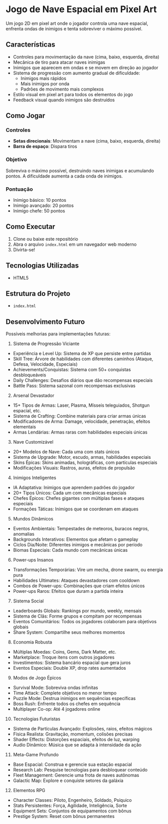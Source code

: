 # Jogo de Nave Espacial em Pixel Art

Um jogo 2D em pixel art onde o jogador controla uma nave espacial, enfrenta ondas de inimigos e tenta sobreviver o máximo possível.

## Características

- Controles para movimentação da nave (cima, baixo, esquerda, direita)
- Mecânica de tiro para atacar naves inimigas
- Inimigos que aparecem em ondas e se movem em direção ao jogador
- Sistema de progressão com aumento gradual de dificuldade:
  - Inimigos mais rápidos
  - Mais inimigos por onda
  - Padrões de movimento mais complexos
- Estilo visual em pixel art para todos os elementos do jogo
- Feedback visual quando inimigos são destruídos

## Como Jogar

### Controles

- **Setas direcionais**: Movimentam a nave (cima, baixo, esquerda, direita)
- **Barra de espaço**: Dispara tiros

### Objetivo

Sobreviva o máximo possível, destruindo naves inimigas e acumulando pontos. A dificuldade aumenta a cada onda de inimigos.

### Pontuação

- Inimigo básico: 10 pontos
- Inimigo avançado: 20 pontos
- Inimigo chefe: 50 pontos

## Como Executar

1. Clone ou baixe este repositório
2. Abra o arquivo `index.html` em um navegador web moderno
3. Divirta-se!

## Tecnologias Utilizadas

- HTML5

## Estrutura do Projeto

- `index.html`

## Desenvolvimento Futuro

Possíveis melhorias para implementações futuras:

1. Sistema de Progressão Viciante
* Experiência e Level Up: Sistema de XP que persiste entre partidas
* Skill Tree: Árvore de habilidades com diferentes caminhos (Ataque, Defesa, Velocidade, Especiais)
* Achievements/Conquistas: Sistema com 50+ conquistas desbloqueáveis
* Daily Challenges: Desafios diários que dão recompensas especiais
* Battle Pass: Sistema sazonal com recompensas exclusivas

2. Arsenal Devastador
* 15+ Tipos de Armas: Laser, Plasma, Mísseis teleguiados, Shotgun espacial, etc.
* Sistema de Crafting: Combine materiais para criar armas únicas
* Modificadores de Arma: Damage, velocidade, penetração, efeitos elementais
* Armas Lendárias: Armas raras com habilidades especiais únicas

3. Nave Customizável
* 20+ Modelos de Nave: Cada uma com stats únicos
* Sistema de Upgrade: Motor, escudo, armas, habilidades especiais
* Skins Épicas: Skins animadas, holográficas, com partículas especiais
* Modificações Visuais: Rastros, auras, efeitos de propulsão

4. Inimigos Inteligentes
* IA Adaptativa: Inimigos que aprendem padrões do jogador
* 20+ Tipos Únicos: Cada um com mecânicas especiais
* Chefes Épicos: Chefes gigantes com múltiplas fases e ataques especiais
* Formações Táticas: Inimigos que se coordenam em ataques

5. Mundos Dinâmicos
* Eventos Ambientais: Tempestades de meteoros, buracos negros, anomalias
* Backgrounds Interativos: Elementos que afetam o gameplay
* Ciclos Dia/Noite: Diferentes inimigos e mecânicas por período
* Biomas Especiais: Cada mundo com mecânicas únicas

6. Power-ups Insanos
* Transformações Temporárias: Vire um mecha, drone swarm, ou energia pura
* Habilidades Ultimates: Ataques devastadores com cooldown
* Combos de Power-ups: Combinações que criam efeitos únicos
* Power-ups Raros: Efeitos que duram a partida inteira

7. Sistema Social
* Leaderboards Globais: Rankings por mundo, weekly, mensais
* Sistema de Clãs: Forme grupos e compitam por recompensas
* Eventos Comunitários: Todos os jogadores colaboram para objetivos globais
* Share System: Compartilhe seus melhores momentos

8. Economia Robusta
* Múltiplas Moedas: Coins, Gems, Dark Matter, etc.
* Marketplace: Troque itens com outros jogadores
* Investimentos: Sistema bancário espacial que gera juros
* Eventos Especiais: Double XP, drop rates aumentados

9. Modos de Jogo Épicos
* Survival Mode: Sobreviva ondas infinitas
* Time Attack: Complete objetivos no menor tempo
* Puzzle Mode: Destrua inimigos em sequências específicas
* Boss Rush: Enfrente todos os chefes em sequência
* Multiplayer Co-op: Até 4 jogadores online

10. Tecnologias Futuristas
* Sistema de Partículas Avançado: Explosões, raios, efeitos mágicos
* Física Realista: Gravitação, momentum, colisões precisas
* Shader Effects: Distorções espaciais, efeitos de luz, warping
* Audio Dinâmico: Música que se adapta à intensidade da ação

11. Meta-Game Profundo
* Base Espacial: Construa e gerencie sua estação espacial
* Research Lab: Pesquise tecnologias para desbloquear conteúdo
* Fleet Management: Gerencie uma frota de naves autônomas
* Galactic Map: Explore e conquiste setores da galáxia

12. Elementos RPG
* Character Classes: Piloto, Engenheiro, Soldado, Psíquico
* Stats Persistentes: Força, Agilidade, Inteligência, Sorte
* Equipment Sets: Conjuntos de equipamentos com bônus
* Prestige System: Reset com bônus permanentes
